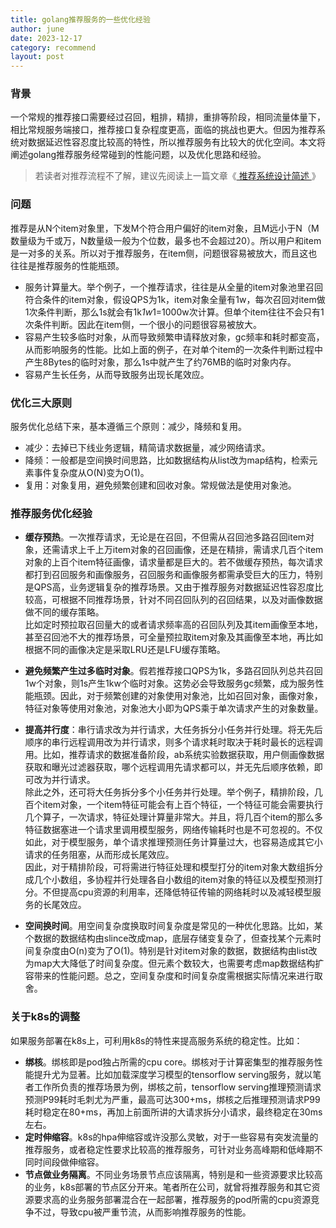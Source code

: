 ```yaml
---
title: golang推荐服务的一些优化经验
author: june
date: 2023-12-17
category: recommend
layout: post
---
```


### 背景

一个常规的推荐接口需要经过召回，粗排，精排，重排等阶段，相同流量体量下，相比常规服务端接口，推荐接口复杂程度更高，面临的挑战也更大。但因为推荐系统对数据延迟性容忍度比较高的特性，所以推荐服务有比较大的优化空间。本文将阐述golang推荐服务经常碰到的性能问题，以及优化思路和经验。

> 若读者对推荐流程不了解，建议先阅读上一篇文章《[ 推荐系统设计简述 ](2023-12-16-recommend-system-overview.html)》

### 问题

推荐是从N个item对象里，下发M个符合用户偏好的item对象，且M远小于N（M数量级为千或万，N数量级一般为个位数，最多也不会超过20）。所以用户和item是一对多的关系。所以对于推荐服务，在item侧，问题很容易被放大，而且这也往往是推荐服务的性能瓶颈。
* 服务计算量大。举个例子，一个推荐请求，往往是从全量的item对象池里召回符合条件的item对象，假设QPS为1k，item对象全量有1w，每次召回对item做1次条件判断，那么1s就会有1k*1w*1=1000w次计算。但单个item往往不会只有1次条件判断。因此在item侧，一个很小的问题很容易被放大。
* 容易产生较多临时对象，从而导致频繁申请释放对象，gc频率和耗时都变高，从而影响服务的性能。比如上面的例子，在对单个item的一次条件判断过程中产生8Bytes的临时对象，那么1s中就产生了约76MB的临时对象内存。
* 容易产生长任务，从而导致服务出现长尾效应。

### 优化三大原则

服务优化总结下来，基本遵循三个原则：减少，降频和复用。
* 减少：去掉已下线业务逻辑，精简请求数据量，减少网络请求。
* 降频：一般都是空间换时间思路，比如数据结构从list改为map结构，检索元素事件复杂度从O(N)变为O(1)。
* 复用：对象复用，避免频繁创建和回收对象。常规做法是使用对象池。

### 推荐服务优化经验

* **缓存预热**。一次推荐请求，无论是在召回，不但需从召回池多路召回item对象，还需请求上千上万item对象的召回画像，还是在精排，需请求几百个item对象的上百个item特征画像，请求量都是巨大的。若不做缓存预热，每次请求都打到召回服务和画像服务，召回服务和画像服务都需承受巨大的压力，特别是QPS高，业务逻辑复杂的推荐场景。又由于推荐服务对数据延迟性容忍度比较高，可根据不同推荐场景，针对不同召回队列的召回结果，以及对画像数据做不同的缓存策略。   
  比如定时预拉取召回量大的或者请求频率高的召回队列及其item画像至本地，甚至召回池不大的推荐场景，可全量预拉取item对象及其画像至本地，再比如根据不同的画像决定是采取LRU还是LFU缓存策略。

* **避免频繁产生过多临时对象**。假若推荐接口QPS为1k，多路召回队列总共召回1w个对象，则1s产生1kw个临时对象。这势必会导致服务gc频繁，成为服务性能瓶颈。因此，对于频繁创建的对象使用对象池，比如召回对象，画像对象，特征对象等使用对象池，对象池大小即为QPS乘于单次请求产生的对象数量。

* **提高并行度**：串行请求改为并行请求，大任务拆分小任务并行处理。将无先后顺序的串行远程调用改为并行请求，则多个请求耗时取决于耗时最长的远程调用。比如，推荐请求的数据准备阶段，ab系统实验数据获取，用户侧画像数据获取和曝光过滤器获取，哪个远程调用先请求都可以，并无先后顺序依赖，即可改为并行请求。  
  除此之外，还可将大任务拆分多个小任务并行处理。举个例子，精排阶段，几百个item对象，一个item特征可能会有上百个特征，一个特征可能会需要执行几个算子，一次请求，特征处理计算量非常大。并且，将几百个item的那么多特征数据塞进一个请求里调用模型服务，网络传输耗时也是不可忽视的。不仅如此，对于模型服务，单个请求推理预测任务计算量过大，也容易造成其它小请求的任务阻塞，从而形成长尾效应。   
  因此，对于精排阶段，可将需进行特征处理和模型打分的item对象大数组拆分成几个小数组，多协程并行处理各自小数组的item对象的特征以及模型预测打分。不但提高cpu资源的利用率，还降低特征传输的网络耗时以及减轻模型服务的长尾效应。

* **空间换时间**。用空间复杂度换取时间复杂度是常见的一种优化思路。比如，某个数据的数据结构由slince改成map，底层存储变复杂了，但查找某个元素时间复杂度由O(n)变为了O(1)。特别是针对item对象的数据，数据结构由list改为map大大降低了时间复杂度。但元素个数较大，也需要考虑map数据结构扩容带来的性能问题。总之，空间复杂度和时间复杂度需根据实际情况来进行取舍。

### 关于k8s的调整

如果服务部署在k8s上，可利用k8s的特性来提高服务系统的稳定性。比如：
* **绑核**。绑核即是pod独占所需的cpu core。绑核对于计算密集型的推荐服务性能提升尤为显著。比如加载深度学习模型的tensorflow serving服务，就以笔者工作所负责的推荐场景为例，绑核之前，tensorflow serving推理预测请求预测P99耗时毛刺尤为严重，最高可达300+ms，绑核之后推理预测请求P99耗时稳定在80+ms，再加上前面所讲的大请求拆分小请求，最终稳定在30ms左右。
* **定时伸缩容**。k8s的hpa伸缩容或许没那么灵敏，对于一些容易有突发流量的推荐服务，或者稳定性要求比较高的推荐服务，可针对业务高峰期和低峰期不同时间段做伸缩容。
* **节点做业务隔离**。不同业务场景节点应该隔离，特别是和一些资源要求比较高的业务，k8s部署的节点区分开来。笔者所在公司，就曾将推荐服务和其它资源要求高的业务服务部署混合在一起部署，推荐服务的pod所需的cpu资源竞争不过，导致cpu被严重节流，从而影响推荐服务的性能。